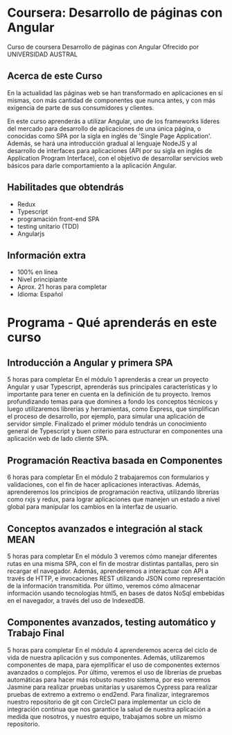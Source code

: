 # Coursera: Desarrollo de páginas con Angular

Curso de coursera Desarrollo de páginas con Angular
Ofrecido por UNIVERSIDAD AUSTRAL

## Acerca de este Curso

En la actualidad las páginas web se han transformado en aplicaciones en sí mismas, con más cantidad de componentes que nunca antes, y con más exigencia de parte de sus consumidores y clientes.

En este curso aprenderás a utilizar Angular, uno de los frameworks líderes del mercado para desarrollo de aplicaciones de una única página, o conocidas como SPA por la sigla en inglés de 'Single Page Application'.
Además, se hará una introducción gradual al lenguaje NodeJS y al desarrollo de interfaces para aplicaciones (API por su sigla en inglés de Application Program Interface), con el objetivo de desarrollar servicios web básicos para darle comportamiento a la aplicación Angular.

## Habilitades que obtendrás

* Redux
* Typescript
* programación front-end SPA
* testing unitario (TDD)
* Angularjs

## Información extra

* 100% en línea
* Nivel principiante
* Aprox. 21 horas para completar
* Idioma: Español

# Programa - Qué aprenderás en este curso

## Introducción a Angular y primera SPA
5 horas para completar
En el módulo 1 aprenderás a crear un proyecto Angular y usar Typescript, aprenderás sus principales características y lo importante para tener en cuenta en la definición de tu proyecto. Iremos profundizando temas para que domines a fondo los conceptos técnicos y luego utilizaremos librerías y herramientas, como Express, que simplifican el proceso de desarrollo, por ejemplo, para simular una aplicación de servidor simple. Finalizado el primer módulo tendrás un conocimiento general de Typescript y buen criterio para estructurar en componentes una aplicación web de lado cliente SPA.

## Programación Reactiva basada en Componentes
6 horas para completar
En el módulo 2 trabajaremos con formularios y validaciones, con el fin de hacer aplicaciones interactivas. Además, aprenderemos los principios de programación reactiva, utilizando librerías como rxjs y redux, para lograr aplicaciones que manejen un estado a nivel global para manipular los cambios en la interfaz de usuario.

## Conceptos avanzados e integración al stack MEAN
5 horas para completar
En el módulo 3 veremos cómo manejar diferentes rutas en una misma SPA, con el fin de mostrar distintas pantallas, pero sin recargar el navegador. Además, aprenderemos a interactuar con API a través de HTTP, e invocaciones REST utilizando JSON como representación de la información transmitida. Por último, veremos cómo almacenar información usando tecnologías html5, en bases de datos NoSql embebidas en el navegador, a través del uso de IndexedDB.

## Componentes avanzados, testing automático y Trabajo Final
5 horas para completar
En el módulo 4 aprenderemos acerca del ciclo de vida de nuestra aplicación y sus componentes. Además, utilizaremos componentes de mapa, para ejemplificar el uso de componentes externos avanzados o complejos. Por último, veremos el uso de librerías de pruebas automáticas para hacer más robusto nuestro sistema, por eso veremos Jasmine para realizar pruebas unitarias y usaremos Cypress para realizar pruebas de extremo a extremo o end2end. Para finalizar, integraremos nuestro repositorio de git con CircleCI para implementar un ciclo de integración continua que nos garantice la salud de nuestra aplicación a medida que nosotros, y nuestro equipo, trabajamos sobre un mismo repositorio.
